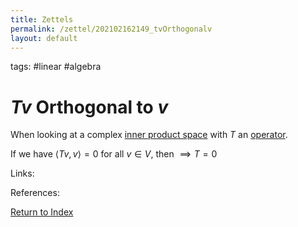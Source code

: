 ```yaml
---
title: Zettels
permalink: /zettel/202102162149_tvOrthogonalv
layout: default
---
```

tags: #linear #algebra

# $T v$ Orthogonal to $v$

When looking at a complex [inner product space](202102141708_innerProductSpace) with $T$ an [operator](202102082104_operatorDefinition).

If we have $\langle T v , v \rangle = 0$ for all $v \in V$, then $\implies T = 0$

Links: 

References: 

[Return to Index](index)